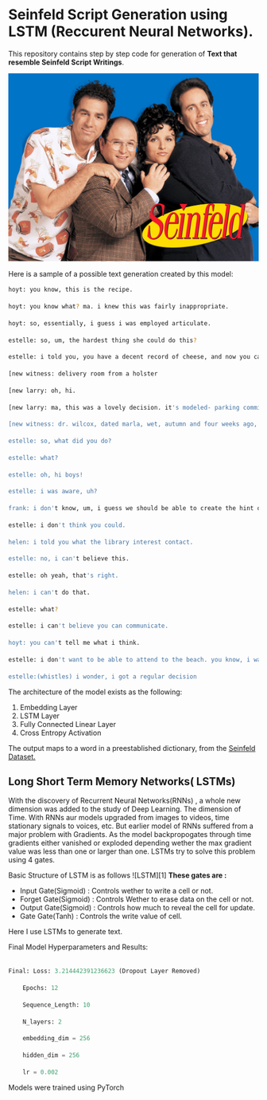 # Seinfeld Script Generation using LSTM (Reccurent Neural Networks).

This repository contains step by step code for generation of __Text that resemble Seinfeld Script Writings__.

![seinfeld](seinfeld.png)

Here is a sample of a possible text generation created by this model:

```bash
hoyt: you know, this is the recipe.

hoyt: you know what? ma. i knew this was fairly inappropriate.

hoyt: so, essentially, i guess i was employed articulate.

estelle: so, um, the hardest thing she could do this?

estelle: i told you, you have a decent record of cheese, and now you cannot deduct the bakery?

[new witness: delivery room from a holster

[new larry: oh, hi.

[new larry: ma, this was a lovely decision. it's modeled- parking commitment.

[new witness: dr. wilcox, dated marla, wet, autumn and four weeks ago, and greed, and greed. i banned it up.

estelle: so, what did you do?

estelle: what?

estelle: oh, hi boys!

estelle: i was aware, uh?

frank: i don't know, um, i guess we should be able to create the hint on thursday avenue!

estelle: i don't think you could.

helen: i told you what the library interest contact.

estelle: no, i can't believe this.

estelle: oh yeah, that's right.

helen: i can't do that.

estelle: what?

estelle: i can't believe you can communicate.

hoyt: you can't tell me what i think.

estelle: i don't want to be able to attend to the beach. you know, i was just wondering if you could just get a record.

estelle:(whistles) i wonder, i got a regular decision

```


The architecture of the model exists as the following:

1. Embedding Layer
2. LSTM Layer
3. Fully Connected Linear Layer
4. Cross Entropy Activation

The output maps to a word in a preestablished dictionary, from the [Seinfeld Dataset.](https://en.wikipedia.org/wiki/Seinfeld)

## Long Short Term Memory Networks( LSTMs)
With the discovery of Recurrent Neural Networks(RNNs) , a whole new dimension was added to the study of Deep Learning. The dimension of Time. With RNNs aur models upgraded from images to videos, time stationary signals to voices, etc.
But earlier model of RNNs suffered from a major problem with Gradients. As the model backpropogates through time gradients either vanished or exploded depending wether the max gradient value was less than one or larger than one.
LSTMs try to solve this problem using 4 gates.

Basic Structure of LSTM is as follows
![LSTM][1]
__These gates are :__
- Input Gate(Sigmoid) : Controls wether to write a cell or not.
- Forget Gate(Sigmoid) : Controls Wether to erase data on the cell or not.
- Output Gate(Sigmoid) : Controls how much to reveal the cell for update.
- Gate Gate(Tanh) : Controls the write value of cell.

Here I use LSTMs to generate text.

Final Model Hyperparameters and Results:

```python

Final: Loss: 3.214442391236623 (Dropout Layer Removed)
    
    Epochs: 12
    
    Sequence_Length: 10
    
    N_layers: 2
    
    embedding_dim = 256
    
    hidden_dim = 256
    
    lr = 0.002

```

Models were trained using PyTorch

